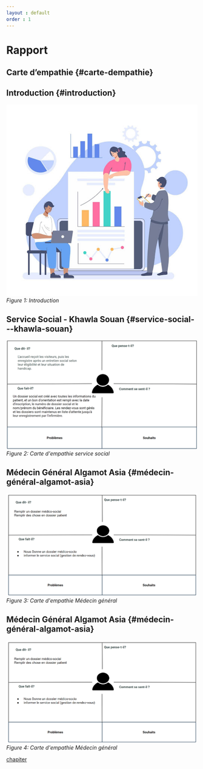 ```yaml
---
layout : default
order : 1
---
```


# Rapport

## Carte d’empathie {#carte-dempathie}

## Introduction {#introduction}

![Introduction image](./images/Introduction.jpg)
*Figure 1: Introduction*

## Service Social - Khawla Souan {#service-social---khawla-souan}

![Carte d'empathie service social](./images/service-social.png)
*Figure 2: Carte d'empathie service social*

## Médecin Général Algamot Asia {#médecin-général-algamot-asia}

![Carte d'empathie Médecin général](./images/médecin-générale.png)
*Figure 3: Carte d'empathie Médecin général*

## Médecin Général Algamot Asia {#médecin-général-algamot-asia}

![Carte d'empathie Médecin général](./images/médecin-générale.png)
*Figure 4: Carte d'empathie Médecin général*


[chapiter](./chapiter1.md)